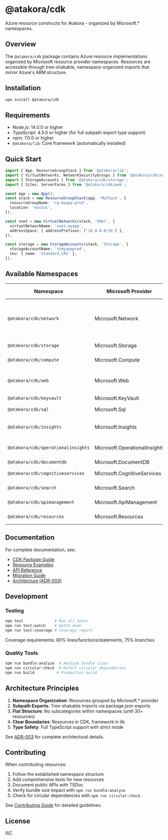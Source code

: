 # @atakora/cdk

Azure resource constructs for Atakora - organized by Microsoft.* namespaces.

## Overview

The `@atakora/cdk` package contains Azure resource implementations organized by Microsoft resource provider namespaces. Resources are accessible through tree-shakable, namespace-organized imports that mirror Azure's ARM structure.

## Installation

```bash
npm install @atakora/cdk
```

## Requirements

- Node.js: 14.0.0 or higher
- TypeScript: 4.5.0 or higher (for full subpath export type support)
- npm: 7.0.0 or higher
- `@atakora/lib`: Core framework (automatically installed)

## Quick Start

```typescript
import { App, ResourceGroupStack } from '@atakora/lib';
import { VirtualNetworks, NetworkSecurityGroups } from '@atakora/cdk/network';
import { StorageAccounts } from '@atakora/cdk/storage';
import { Sites, ServerFarms } from '@atakora/cdk/web';

const app = new App();
const stack = new ResourceGroupStack(app, 'MyStack', {
  resourceGroupName: 'rg-myapp-prod',
  location: 'eastus',
});

const vnet = new VirtualNetworks(stack, 'VNet', {
  virtualNetworkName: 'vnet-myapp',
  addressSpace: { addressPrefixes: ['10.0.0.0/16'] },
});

const storage = new StorageAccounts(stack, 'Storage', {
  storageAccountName: 'stmyappprod',
  sku: { name: 'Standard_LRS' },
});
```

## Available Namespaces

| Namespace | Microsoft Provider | Key Resources |
|-----------|-------------------|---------------|
| `@atakora/cdk/network` | Microsoft.Network | Virtual Networks, Subnets, NSGs, Public IPs, Private Endpoints |
| `@atakora/cdk/storage` | Microsoft.Storage | Storage Accounts |
| `@atakora/cdk/compute` | Microsoft.Compute | Virtual Machines |
| `@atakora/cdk/web` | Microsoft.Web | App Services, App Service Plans |
| `@atakora/cdk/keyvault` | Microsoft.KeyVault | Key Vaults |
| `@atakora/cdk/sql` | Microsoft.Sql | SQL Servers, Databases |
| `@atakora/cdk/insights` | Microsoft.Insights | Application Insights, Alerts |
| `@atakora/cdk/operationalinsights` | Microsoft.OperationalInsights | Log Analytics Workspaces |
| `@atakora/cdk/documentdb` | Microsoft.DocumentDB | Cosmos DB |
| `@atakora/cdk/cognitiveservices` | Microsoft.CognitiveServices | OpenAI Services |
| `@atakora/cdk/search` | Microsoft.Search | AI Search Services |
| `@atakora/cdk/apimanagement` | Microsoft.ApiManagement | API Management |
| `@atakora/cdk/resources` | Microsoft.Resources | Resource Groups |

## Documentation

For complete documentation, see:

- [CDK Package Guide](../../docs/usage/guides/cdk-package-guide.md)
- [Resource Examples](../../docs/usage/examples/)
- [API Reference](../../docs/reference/api/cdk/)
- [Migration Guide](../../docs/usage/guides/migration/cdk-migration-summary.md)
- [Architecture (ADR-003)](../../docs/design/architecture/adr-003-cdk-package-architecture.md)

## Development

### Testing

```bash
npm test              # Run all tests
npm run test:watch    # Watch mode
npm run test:coverage # Coverage report
```

Coverage requirements: 80% lines/functions/statements, 75% branches

### Quality Tools

```bash
npm run bundle:analyze  # Analyze bundle sizes
npm run circular:check  # Detect circular dependencies
npm run build          # Production build
```

## Architecture Principles

1. **Namespace Organization**: Resources grouped by Microsoft.* provider
2. **Subpath Exports**: Tree-shakable imports via package.json exports
3. **Flat Structure**: No subcategories within namespaces (until 30+ resources)
4. **Clear Boundaries**: Resources in CDK, framework in lib
5. **Type Safety**: Full TypeScript support with strict mode

See [ADR-003](../../docs/design/architecture/adr-003-cdk-package-architecture.md) for complete architectural details.

## Contributing

When contributing resources:

1. Follow the established namespace structure
2. Add comprehensive tests for new resources
3. Document public APIs with TSDoc
4. Verify bundle size impact with `npm run bundle:analyze`
5. Check for circular dependencies with `npm run circular:check`

See [Contributing Guide](../../docs/contributor/CONTRIBUTING.md) for detailed guidelines.

## License

ISC
